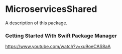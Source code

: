 # MicroservicesShared

A description of this package.


### Getting Started With Swift Package Manager
https://www.youtube.com/watch?v=xu9oeCAS8aA

